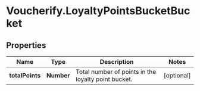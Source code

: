 # Voucherify.LoyaltyPointsBucketBucket

## Properties

Name | Type | Description | Notes
------------ | ------------- | ------------- | -------------
**totalPoints** | **Number** | Total number of points in the loyalty point bucket. | [optional] 


